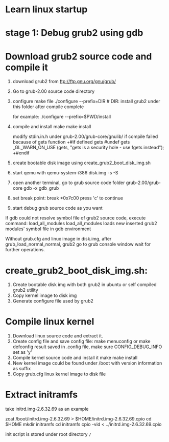 # Learn linux startup

# stage 1: Debug grub2 using gdb

# Download grub2 source code and compile it
1. download grub2 from ftp://ftp.gnu.org/gnu/grub/
2. Go to grub-2.00 source code directory
2. configure make file
    ./configure --prefix=DIR    # DIR: install grub2 under this folder after compile complete

    for example: 
    ./configure --prefix=$PWD/install
3. compile and install
    make
    make install
    
    modify stdin.in.h under grub-2.00/grub-core/gnulib/ if compile failed because of gets function
      +#if defined gets
       #undef gets
       _GL_WARN_ON_USE (gets, "gets is a security hole - use fgets instead");
      +#endif
4. create bootable disk image using create_grub2_boot_disk_img.sh
5. start qemu with qemu-system-i386 disk.img -s -S
6. open another terminal, go to grub source code folder grub-2.00/grub-core
   gdb -x gdb_grub
7. set break point:
       break *0x7c00
       press 'c' to continue
8. start debug grub source code as you want

If gdb could not resolve symbol file of grub2 source code, execute command: load_all_modules
load_all_modules loads new inserted grub2 modules' symbol file in gdb environment

Without grub.cfg and linux image in disk.img, after grub_load_normal_normal, grub2 go to grub console window wait for further operations.



# create_grub2_boot_disk_img.sh:
1. Create bootable disk img with both grub2 in ubuntu or self compiled grub2 utility
2. Copy kernel image to disk img
3. Generate configure file used by grub2

# Compile linux kernel
1. Download linux source code and extract it.
2. Create config file and save config file:
	make menuconfig
	or make defconfig
   result saved in .config file, make sure CONFIG_DEBUG_INFO set as 'y'
3. Compile kernel source code and install it
	make
	make install
4. New kernel image could be found under /boot with version information as suffix
5. Copy grub.cfg linux kernel image to disk file

# Extract initramfs

take initrd.img-2.6.32.69 as an example

zcat /boot/initrd.img-2.6.32.69 > $HOME/initrd.img-2.6.32.69.cpio
cd $HOME
mkdir initramfs
cd initramfs
cpio -vid < ../initrd.img-2.6.32.69.cpio

init script is stored under root directory `/`
